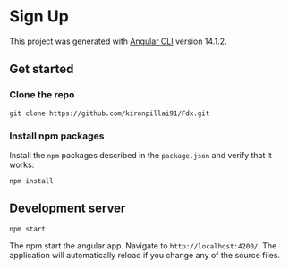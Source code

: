 # Sign Up

This project was generated with [Angular CLI](https://github.com/angular/angular-cli) version 14.1.2.

## Get started

### Clone the repo

```shell
git clone https://github.com/kiranpillai91/Fdx.git
```

### Install npm packages

Install the `npm` packages described in the `package.json` and verify that it works:

```shell
npm install
```

## Development server

```shell
npm start
```

The npm start the angular app. Navigate to `http://localhost:4200/`. The application will automatically reload if you change any of the source files.